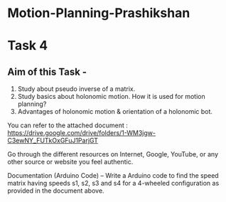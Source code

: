 # Motion-Planning-Prashikshan

# Task 4

## Aim of this Task - 
1. Study about pseudo inverse of a matrix.
2. Study basics about holonomic motion. How it is used for motion planning? 
3. Advantages of holonomic motion & orientation of a holonomic bot.

You can refer to the attached document : https://drive.google.com/drive/folders/1-WM3jgw-C3ewNY_FUTkOxGFuJ1ParjGT

Go through the different resources on Internet, Google, YouTube, or any other source or website you feel authentic. 

Documentation (Arduino Code) – 
Write a Arduino code to find the speed matrix having speeds s1, s2, s3 and s4 for a 4-wheeled configuration as provided in the document above.

